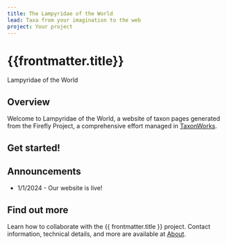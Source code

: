 ```yaml
---
title: The Lampyridae of the World
lead: Taxa from your imagination to the web
project: Your project
---
```

   
# {{frontmatter.title}}
Lampyridae of the World

## Overview
Welcome to Lampyridae of the World, a website of taxon pages generated from the Firefly Project, a comprehensive effort managed in [TaxonWorks](https://taxonworks.org). 

## Get started!
<autocomplete-otu class="w-80"/>

## Announcements
* 1/1/2024 - Our website is live!

## Find out more
Learn how to collaborate with the {{ frontmatter.title }} project. Contact information, technical details, and more are available at [About](/about).
